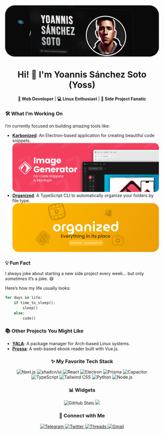 
![banner](./img/banner.webp)

<h1 align="center">Hi! 👋 I'm Yoannis Sánchez Soto (Yoss)</h1>

<p align="center">
 <b> 🎨 Web Developer </b>  |  <b>💻 Linux Enthusiast</b>  |  <b> 🚀 Side Project Fanatic</b>
</p>

### 🛠️ What I’m Working On

I’m currently focused on building amazing tools like:  

- [**Karbonized**](https://github.com/yossTheDev/karbonized): An Electron-based application for creating beautiful code snippets.  
  ![Karbonized Banner](./img/kabonized.png)  
- [**Organized**](https://github.com/yossTheDev/organized-cli): A TypeScript CLI to automatically organize your folders by file type.  
  ![Organized Banner](./img/organized.webp)  

### 💡 Fun Fact  

I always joke about starting a new side project every week... but only *sometimes* it’s a joke. 😅  

Here’s how my life usually looks:  

```python
for days in life:
    if time_to_sleep():
        sleep()
    else:
        code()
```

### 📚 Other Projects You Might Like  

- [**YALA**](https://github.com/yossTheDev/yala): A package manager for Arch-based Linux systems.  
- [**Prossa**](https://github.com/yossTheDev/prossa): A web-based ebook reader built with Vue.js.

<h3 align="center">✨ My Favorite Tech Stack</h3>

<p align="center">
  <img src="https://img.shields.io/badge/Next.js-000?logo=nextdotjs&logoColor=fff&style=for-the-badge" alt="Next.js">
  <img src="https://img.shields.io/badge/shadcn%2Fui-000?logo=shadcnui&logoColor=fff&style=for-the-badge" alt="shadcn/ui">
  <img src="https://img.shields.io/badge/React-61DAFB?logo=react&logoColor=000&style=for-the-badge" alt="React">
  <img src="https://img.shields.io/badge/Electron-47848F?logo=electron&logoColor=fff&style=for-the-badge" alt="Electron">
  <img src="https://img.shields.io/badge/Prisma-2D3748?logo=prisma&logoColor=fff&style=for-the-badge" alt="Prisma">
  <img src="https://img.shields.io/badge/Capacitor-119EFF?logo=capacitor&logoColor=fff&style=for-the-badge" alt="Capacitor">
  <img src="https://img.shields.io/badge/TypeScript-3178C6?logo=typescript&logoColor=fff&style=for-the-badge" alt="TypeScript">
  <img src="https://img.shields.io/badge/Tailwind%20CSS-06B6D4?logo=tailwindcss&logoColor=fff&style=for-the-badge" alt="Tailwind CSS">
  <img src="https://img.shields.io/badge/Python-3776AB?logo=python&logoColor=fff&style=for-the-badge" alt="Python">
  <img src="https://img.shields.io/badge/Node.js-393?logo=nodedotjs&logoColor=fff&style=for-the-badge" alt="Node.js">
</p>

<h3 align="center">📊 Widgets</h3>

<p align="center">
  <img src="https://github-readme-stats.vercel.app/api?username=yossthedev&show_icons=true&theme=dark" alt="GitHub Stats">
 <img src="https://github-readme-stats.vercel.app/api/top-langs/?username=yossTheDev&layout=donut&theme=dark">
</p>

<h3 align="center">🤝 Connect with Me</h3>

<p align="center">
  <a href="https://t.me/yossthedev" target="_blank">
    <img src="https://img.shields.io/badge/Telegram-26A5E4?logo=telegram&logoColor=fff&style=for-the-badge" alt="Telegram">
  </a>
  <a href="https://twitter.com/yossthedev" target="_blank">
    <img src="https://img.shields.io/badge/Twitter-1D9BF0?logo=twitter&logoColor=fff&style=for-the-badge" alt="Twitter">
  </a>
  <a href="https://threads.net/@yossthedev" target="_blank">
    <img src="https://img.shields.io/badge/Threads-000?logo=threads&logoColor=fff&style=for-the-badge" alt="Threads">
  </a>
  <a href="mailto:yossthedev@gmail.com" target="_blank">
    <img src="https://img.shields.io/badge/Gmail-EA4335?logo=gmail&logoColor=fff&style=for-the-badge" alt="Gmail">
  </a>
</p>
